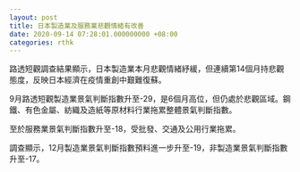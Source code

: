 ```yaml
---
layout: post
title: 日本製造業及服務業悲觀情緒有改善
date: 2020-09-14 07:28:01.000000000 +08:00
categories: rthk
---
```


路透短觀調查結果顯示，日本製造業本月悲觀情緒紓緩，但連續第14個月持悲觀態度，反映日本經濟在疫情重創中艱難復蘇。

9月路透短觀製造業景氣判斷指數升至-29，是6個月高位，但仍處於悲觀區域。鋼鐵、有色金屬、紡織及造紙等原材料行業拖累整體景氣判斷指數。

至於服務業景氣判斷指數升至-18，受批發、交通及公用行業拖累。

調查顯示，12月製造業景氣判斷指數預料進一步升至-19，非製造業景氣判斷指數升至-17。
